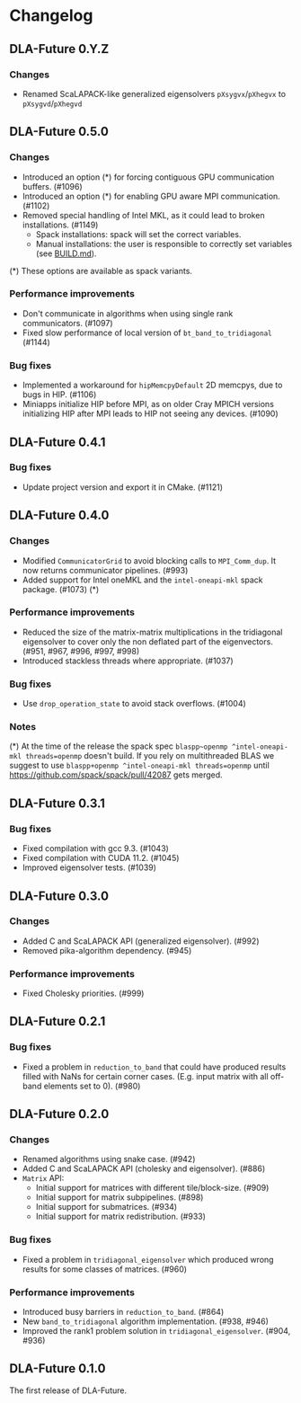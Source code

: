 # Changelog

## DLA-Future 0.Y.Z

### Changes

- Renamed ScaLAPACK-like generalized eigensolvers `pXsygvx`/`pXhegvx` to `pXsygvd`/`pXhegvd`

## DLA-Future 0.5.0

### Changes

- Introduced an option (*) for forcing contiguous GPU communication buffers. (#1096)
- Introduced an option (*) for enabling GPU aware MPI communication. (#1102)
- Removed special handling of Intel MKL, as it could lead to broken installations. (#1149)
    - Spack installations: spack will set the correct variables.
    - Manual installations: the user is responsible to correctly set variables (see [BUILD.md](BUILD.md)).

(*) These options are available as spack variants.

### Performance improvements

- Don't communicate in algorithms when using single rank communicators. (#1097)
- Fixed slow performance of local version of `bt_band_to_tridiagonal` (#1144)

### Bug fixes

- Implemented a workaround for `hipMemcpyDefault` 2D memcpys, due to bugs in HIP. (#1106)
- Miniapps initialize HIP before MPI, as on older Cray MPICH versions initializing HIP after MPI leads to HIP not seeing any devices. (#1090)

## DLA-Future 0.4.1

### Bug fixes

- Update project version and export it in CMake. (#1121)

## DLA-Future 0.4.0

### Changes

- Modified `CommunicatorGrid` to avoid blocking calls to `MPI_Comm_dup`. It now returns communicator pipelines. (#993)
- Added support for Intel oneMKL and the `intel-oneapi-mkl` spack package. (#1073) (*)

### Performance improvements

- Reduced the size of the matrix-matrix multiplications in the tridiagonal eigensolver to cover only the non deflated part of the eigenvectors. (#951, #967, #996, #997, #998)
- Introduced stackless threads where appropriate. (#1037)

### Bug fixes

- Use `drop_operation_state` to avoid stack overflows. (#1004)

### Notes

(*) At the time of the release the spack spec `blaspp~openmp ^intel-oneapi-mkl threads=openmp` doesn't build. If you rely on multithreaded BLAS we suggest to use `blaspp+openmp ^intel-oneapi-mkl threads=openmp` until https://github.com/spack/spack/pull/42087 gets merged.

## DLA-Future 0.3.1

### Bug fixes

- Fixed compilation with gcc 9.3. (#1043)
- Fixed compilation with CUDA 11.2. (#1045)
- Improved eigensolver tests. (#1039)

## DLA-Future 0.3.0

### Changes

- Added C and ScaLAPACK API (generalized eigensolver). (#992)
- Removed pika-algorithm dependency. (#945)

### Performance improvements

- Fixed Cholesky priorities. (#999)

## DLA-Future 0.2.1

### Bug fixes

- Fixed a problem in `reduction_to_band` that could have produced results filled with NaNs for certain corner cases. (E.g. input matrix with all off-band elements set to 0). (#980)

## DLA-Future 0.2.0

### Changes

- Renamed algorithms using snake case. (#942)
- Added C and ScaLAPACK API (cholesky and eigensolver). (#886)
- `Matrix` API:
  - Initial support for matrices with different tile/block-size. (#909)
  - Initial support for matrix subpipelines. (#898)
  - Initial support for submatrices. (#934)
  - Initial support for matrix redistribution. (#933)

### Bug fixes

- Fixed a problem in `tridiagonal_eigensolver` which produced wrong results for some classes of matrices. (#960)

### Performance improvements

- Introduced busy barriers in `reduction_to_band`. (#864)
- New `band_to_tridiagonal` algorithm implementation. (#938, #946)
- Improved the rank1 problem solution in `tridiagonal_eigensolver`. (#904, #936)

## DLA-Future 0.1.0

The first release of DLA-Future.
